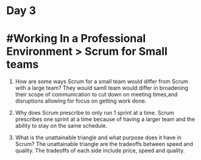  # Day 3

  # #Working In a Professional Environment > Scrum for Small teams

1. How are some ways Scrum for a small team would differ from Scrum with a large team?
They would samll team would differ in broadening their scope of communication to cut down on meeting times,and disruptions allowing for focus on getting work done.

2. Why does Scrum prescribe to only run 1 sprint at a time.
Scrum prescribes one sprint at a time because of having a larger team and the ability to stay on the same schedule.



3. What is the unattainable triangle and what purpose does it have in Scrum?
The unattainable triangle are the tradeoffs between speed and quality. The tradeoffs of each side include price, speed and quality.